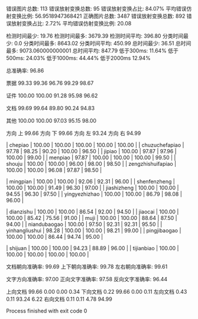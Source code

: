 错误图片总数: 113 错误放射变换总数: 95 错误放射变换占比: 84.07% 平均错误仿射变换比例: 56.9518947368421
正确图片总数: 3487 错误放射变换总数: 892 错误放射变换占比: 2.72% 平均错误仿射变换比例: 20.08

检测时间最少: 19.76 检测时间最多: 3679.39 检测时间平均: 396.80
分类时间最少: 0.0 分类时间最多: 8643.02 分类时间平均: 450.99
总时间最少: 36.51 总时间最多: 9073.060000000001 总时间平均: 847.79
低于300ms: 11.64% 低于500ms: 24.03% 低于1000ms: 44.44% 低于2000ms 12.94%

总准确率: 96.86 

票据
 99.33 99.36 96.76 99.29 98.67 

证件
 100.00 100.00 91.28 95.98 96.62 

文档
 99.69 99.64 89.80 90.24 94.83 

其他
 100.00 100.00 97.03 95.15 98.00 

方向 上  99.66 
方向 下  99.66 
方向 左  93.24 
方向 右  94.99 

| chepiao |  100.00 | 100.00 | 100.00 | 100.00 | 100.00 |
| chuzuchefapiao |  97.78 | 98.25 | 90.20 | 100.00 | 96.50 |
| jipiao |  100.00 | 97.87 | 97.96 | 100.00 | 99.00 |
| menpiao |  97.87 | 100.00 | 100.00 | 100.00 | 99.50 |
| shouju |  100.00 | 100.00 | 96.00 | 98.00 | 98.50 |
| zengzhishuifapiao |  100.00 | 100.00 | 96.08 | 97.87 | 98.50 |


| mingpian |  100.00 | 100.00 | 92.06 | 92.31 | 96.00 |
| shenfenzheng |  100.00 | 100.00 | 91.49 | 96.30 | 97.00 |
| jiashizheng |  100.00 | 100.00 | 94.55 | 96.30 | 97.50 |
| yingyezhizhao |  100.00 | 100.00 | 86.79 | 98.08 | 96.00 |


| dianzishu |  100.00 | 100.00 | 86.54 | 92.00 | 94.50 |
| jiaocai |  100.00 | 100.00 | 85.42 | 75.56 | 91.00 |
| muji |  100.00 | 100.00 | 88.64 | 87.50 | 94.00 |
| niandubaogao |  100.00 | 97.50 | 92.31 | 92.31 | 95.50 |
| yinhangliushui |  98.28 | 100.00 | 100.00 | 98.21 | 99.00 |
| pingjibaogao |  100.00 | 100.00 | 86.44 | 94.74 | 95.00 |


| shijuan |  100.00 | 100.00 | 94.23 | 88.89 | 96.00 |
| tijianbiao |  100.00 | 100.00 | 100.00 | 100.00 | 100.00 |

文档朝向准确率: 99.69
上下朝向准确率: 99.78
左右朝向准确率: 99.61

文字方向准确率: 97.00
正向文字准确率: 97.58
反向文字准确率: 96.44

上向文档 99.66 0.00 0.00 0.34
下向文档 0.22 99.66 0.00 0.11
左向文档 0.43 0.11 93.24 6.22
右向文档 0.11 0.11 4.78 94.99

Process finished with exit code 0

